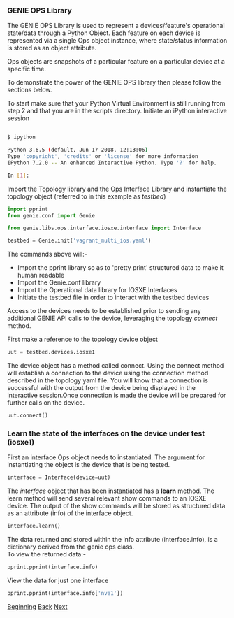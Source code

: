 ### GENIE OPS Library


The GENIE OPS Library is used to represent a devices/feature's operational state/data through a Python Object. 
Each feature on each device is represented via a single Ops object instance, where state/status 
information is stored as an object attribute.

Ops objects are snapshots of a particular feature on a particular device at a specific time.
 
To demonstrate the power of the GENIE OPS library then please follow the sections below.

To start make sure that your Python Virtual Environment is still running from step 2 and that you are in 
the scripts directory.
Initiate an iPython interactive session

```bash

$ ipython

Python 3.6.5 (default, Jun 17 2018, 12:13:06) 
Type 'copyright', 'credits' or 'license' for more information
IPython 7.2.0 -- An enhanced Interactive Python. Type '?' for help.

In [1]:        

```

Import the Topology library and the Ops Interface Library and instantiate the topology object (referred to in this example as _testbed_)

```python
import pprint
from genie.conf import Genie

from genie.libs.ops.interface.iosxe.interface import Interface

testbed = Genie.init('vagrant_multi_ios.yaml')

```

The commands above will:-

* Import the pprint library so as to 'pretty print' structured data to make it human readable
* Import the Genie.conf library
* Import the Operational data library for IOSXE Interfaces
* Initiate the testbed file in order to interact with the testbed devices


Access to the devices needs to be established prior to sending any additional GENIE API calls to the device, leveraging
the topology _connect_ method. 

First make a reference to the topology device object

```python
uut = testbed.devices.iosxe1
```

The device object has a method called connect.  Using the connect method will establish a connection to the device
using the connection method described in the topology yaml file.  You will know that a connection is successful with the 
output from the device being displayed in the interactive session.Once connection is made the device will be prepared 
for further calls on the device.

```python
uut.connect()
```

### Learn the state of the interfaces on the device under test (iosxe1)

First an interface Ops object needs to instantiated.  The argument for instantiating the object is the device that is
being tested.

```python
interface = Interface(device=uut)
```

The _interface_ object that has been instantiated has a **learn** method.  The learn method will send several 
relevant show commands to an IOSXE device.  The output of the show commands will be stored as structured data as an
attribute (info) of the interface object.

```python
interface.learn()
```

The data returned and stored within the info attribute (interface.info), is a dictionary derived from the genie ops
class.  
To view the returned data:-

```python
pprint.pprint(interface.info)
```

View the data for just one interface

```python
pprint.pprint(interface.info['nve1'])
```






[Beginning](../README.md)   [Back](./step2.md)  [Next](./step3b.md)